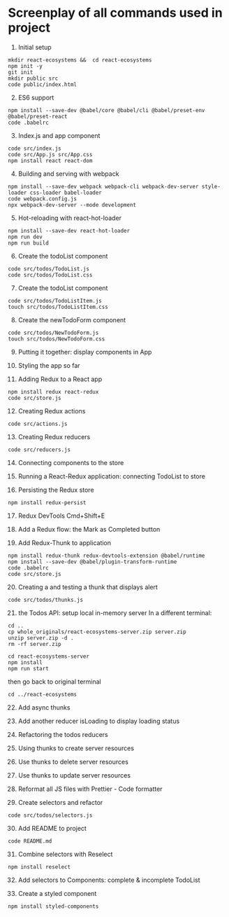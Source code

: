# Screenplay of all commands used in project

1. Initial setup

```
mkdir react-ecosystems &&  cd react-ecosystems
npm init -y
git init
mkdir public src
code public/index.html
```

2. ES6 support

```
npm install --save-dev @babel/core @babel/cli @babel/preset-env @babel/preset-react
code .babelrc
```

3. Index.js and app component

```
code src/index.js
code src/App.js src/App.css
npm install react react-dom
```

4. Building and serving with webpack

```
npm install --save-dev webpack webpack-cli webpack-dev-server style-loader css-loader babel-loader
code webpack.config.js
npx webpack-dev-server --mode development
```

5. Hot-reloading with react-hot-loader

```
npm install --save-dev react-hot-loader
npm run dev
npm run build
```

6. Create the todoList component

```
code src/todos/TodoList.js
code src/todos/TodoList.css
```

7. Create the todoList component

```
code src/todos/TodoListItem.js
touch src/todos/TodoListItem.css
```

8. Create the newTodoForm component

```
code src/todos/NewTodoForm.js
touch src/todos/NewTodoForm.css
```

9. Putting it together: display components in App

10. Styling the app so far

11. Adding Redux to a React app

```
npm install redux react-redux
code src/store.js
```

12. Creating Redux actions

```
code src/actions.js
```

13. Creating Redux reducers

```
code src/reducers.js
```

14. Connecting components to the store

15. Running a React-Redux application: connecting TodoList to store

16. Persisting the Redux store

```
npm install redux-persist
```

17. Redux DevTools Cmd+Shift+E

18. Add a Redux flow: the Mark as Completed button

19. Add Redux-Thunk to application

```
npm install redux-thunk redux-devtools-extension @babel/runtime
npm install --save-dev @babel/plugin-transform-runtime
code .babelrc
code src/store.js
```

20. Creating a and testing a thunk that displays alert

```
code src/todos/thunks.js
```

21. the Todos API: setup local in-memory server
    In a different terminal:

```
cd ..
cp whole_originals/react-ecosystems-server.zip server.zip
unzip server.zip -d .
rm -rf server.zip

cd react-ecosystems-server
npm install
npm run start
```

then go back to original terminal

```
cd ../react-ecosystems
```

22. Add async thunks

23. Add another reducer isLoading to display loading status

24. Refactoring the todos reducers

25. Using thunks to create server resources

26. Use thunks to delete server resources

27. Use thunks to update server resources

28. Reformat all JS files with Prettier - Code formatter

29. Create selectors and refactor

```
code src/todos/selectors.js
```

30. Add README to project

```
code README.md
```

31. Combine selectors with Reselect

```
npm install reselect
```

32. Add selectors to Components: complete & incomplete TodoList

33. Create a styled component

```
npm install styled-components
```
